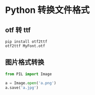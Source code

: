 # Python 转换文件格式

## otf 转 ttf

```shell
pip install otf2ttf
otf2ttf MyFont.otf
```

## 图片格式转换

```python
from PIL import Image

a = Image.open('a.png')
a.save('a.jpg')
```